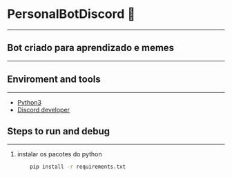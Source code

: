 # PersonalBotDiscord 🤖

---

## Bot criado para aprendizado e memes

---

## Enviroment and tools

---

- [Python3](https://www.python.org/)
- [Discord developer](https://discord.com/developers/applications)


## Steps to run and debug

---

1. instalar os pacotes do python
    ~~~bash
        pip install -r requirements.txt
    ~~~
